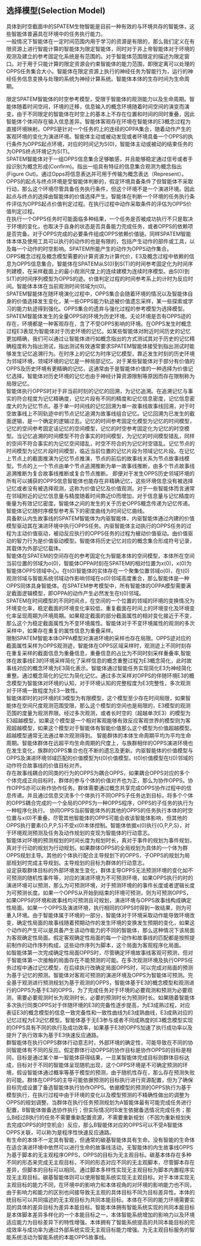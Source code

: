 ## 选择模型(Selection Model)

具体到时空截面中的SPATEM生物智能是目前一种有效的与环境共存的智能体，这些智能体普遍具在环境中的任务执行能力。  
一般情况下智能体在一定时间范围内用于学习的资源是有限的，那么我们定义在有限资源上进行智能计算的智能体为限定智能体，同时对于非上帝智能体对于环境的观测及建立的参考固定化系统是有范围的。对于智能体范围限定的描述为限定窗口。对于用于只能计算的限定资源会约束智能体的能力范围，即限定离可以处理的OPPS任务集合大小。智能体在限定资源上执行的神经任务为智能行为，运行的神经任务信息变换与处理的系统为神经计算系统。智能体本体的生存时间为生命周期。  

限定SPATEM智能体的时空参考模型，受限于智能体的观测能力以及生命周期。智能体随着时间空间，环境的迁移，信息输入的概念环境随着时间空间的演变而演变。由于不同限定的智能体在时空上的基本上不存在位置和时间的同时重叠，因此智能体个体间存在输入信息差异。智能体客观存在环境在智能体的E3概念过程为直接环境映射。OPPS是针对一个任务的上的连续的OPPA集合，随着动作产生的客观环境的变化为演进环境。智能体主动或被动发现或者环境具备一个OPPS的执行条件为OPPS起点环境，对应的时间记为S(0)，智能体主动或被动的结束任务的为OPPS终点环境记为S(T)。  
SPATEM智能体对于一组OPPS信息集合足够敏感，并且能够稳定通过信号或者手段识别为概念形成(Confirm)。指出一组具有特征的信息集合观测为概念指出(Figure Out)。通过Opps将信息表达并可用于传输为概念表达（Represent）。  
OPPS的起点与终点环境是受智能体判断的，假定环境具备条件了但智能体不采取行动，那么这个环境尽管具备任务执行条件，但这个环境不是一个演进环境。因此起点与终点的选择由智能体的价值选择产生。智能体在判断一个环境的任务执行条件评估为OPPS起点价值判定过程。在执行过程中动作采取条件的评估为OPPS价值判定过程。  
在执行一个OPPS任务时可能面临多种结果，一个任务是否被成功执行不只是取决于环境的变化，也取决于自身的状态是否具备能力完成任务，或者OPPS的依赖项是否完备。对于OPPS完成的必要条件组成OPPS依赖价值链。同样SPATEM智能体本体及使用工具可以执行的动作的也是有限的，包括产生动作的部件或工具，以及每一个动作的时空影响。SPATEM所能产生的动作为OPPS动作集合。  
OPPS概念过程及概念模型需要的计算资源为计算代价，E3及概念过程中依赖的信息为OPPS信息集合。智能体在SPATEM从S(0)到S(T)的时间参考固定化为时间序列建模，在采样截面上的最小观测尺度上的连续建模为连续时序模型。由S(0)到S(T)的时间序列模型为OPPS的迹。价值判定过程的时间参考系上的计时为反应时间。智能体本体在当前观测时间邻域为t(0)。  
SPATEM智能体在随环境演化过程中，OPPS集合会随着环境的情况以及智能体自身的价值选择发生变化，某一些OPPS能力轨迹被价值遗忘采样，某一些探索或学习的能力轨迹得到强化。OPPS集合的遗弃与强化过程的参考模型为选择模型。  
SPATEM智能体发生的全量OPPS的环境为历史环境。无论环境是否有OPPS迹的存在，环境都是一种客观存在，含了不受OPPS影响的环境。在OPPS发生时概念过程E3表现为智能体对于历史环境的记忆。如某些智能体对附近时间历史的记忆更加精确，我们可以通过让智能体进行如概念指出的方式测试其对于历史的记忆精确程度称为指出测试，指出测试有效通常要求SPATEM智能体接受到指出测试时能够发生记忆追溯行为。在时序上的记忆为时序记忆模型，靠近发生时刻的历史环境为邻域环境，领域环境的记忆是一种局部记忆。对于某些智能体对于部分有价值的OPPS及历史环境有更精确的记忆，这通常由于是智能体价值的一种选择为价值记忆选择。智能体对历史环境的记忆也由于神经计算资源限制等原因而存在限制称为局限记忆。     
智能体执行OPPS时对于非当前时刻的记忆的回溯，为记忆追溯。在追溯记忆与事实的符合程度为记忆精确度，记忆片段有不同的精度和记忆信息密度，记忆信息密度大的为记忆节点。基于单一时间线的记忆回溯为单一故事线故事线回溯，对于时空故事线上不同轨迹中的节点记忆追溯为故事线组合记忆。记忆回溯为已发生的截面逻辑，是一个确定的逻辑过去。记忆的时间参考固定化模型为记忆的时间模型，记忆的空间参考固定话记忆的空间模型，记忆的时空参考固定化为记忆的时空模型。当记忆追溯的时间模型不符合事实的时间模型，为记忆的时间模型错乱，同样的空间不符合事实的为记忆空间错乱，时空不符合的为记忆时空错乱。记忆节点的时间模型为记忆片段时间模型，临近当前位置的记忆片段为领域记忆片段。在记忆上节点上的截面推演为记忆节点推演，节点的前后的故事线关系为节点故事线模型。节点的上一个节点由单个节点追溯推断为单一故事线推断，由多个节点故事线追溯推断为复合故事线推断或复合节点推断。
即便对于发生OPPS历史邻域环境的所有可以捕获的OPPS信息智能体也能存在非精确记忆，这些环境信息没有被选择记忆或者没有被选择观测，这称为价值记忆及价值观测。对于一些智能体而言通常在邻域附近的记忆信息量与精度随着时间靠近t0而增加，对于信息量与记忆精度的衡量为有效记忆密度。智能体之间的发生的关于历史OPPS概念传递为记忆传递。智能体记忆随时序模型参考系下的密度曲线为时间记忆曲线。    
具备默认内生故事线的SPATEM智能体为内驱智能体，内驱智能体通过内建的价值模型驱动其在演进环境中执行OPPS任务。内驱智能体主动执行的OPPS任务的过程为主动价值驱动，被动反应执行的OPPS任务的过程为被动价值驱动。由价值驱动的智力行为是价值驱动模型。智能体将历史记忆对应的概念集合形成符号记录，其载体为外部记忆载体。    
智能体在SPATEM的空间存在的参考固定化为智能本体的空间模型，本体所在空间当前位置的邻域为o(0)，智能体OPPA时刻在SPATEM的相对位置为x(0)，x(0)为智能体OPPS领域中心。在t(0)智能体的实体存在一个聚集位置邻域o(0)，在t(0)观测邻域与智能系统邻域动作影响邻域在o(0)邻域高度重合，那么智能体是一种OPPS同体具身智能体。在SPATEM参考模型中，所有智能体的OPPA模型需要满足截面逻辑模型，即OPPA的动作产生必然发生在t(0)邻域。    
SPATEM在时间模型的不同时间点，在空间的一个位置的领域的环境的变换情况为环境变化率，稳定截面的环境变化率较低，重复截面在时间上的环境变化及环境变化率呈现周期为环境周期。如果稳定截面的部分截面属性的相对变化接近于不变，那么这个为稳定截面属性为不变环境属性。智能体对于不变环境属性的观测的多次采样中，如果存在重复的属性信息为重叠采样。  
限制SPATEM智能本体OPPA模型对演进环境的采样也存在局限。OPPS迹对应的截面属性采样为OPPS观测迹，智能体在OPPS区域采样时，观测迹上不同时刻存在重复采样的截面信息为重叠信息，重叠信息的占比为不同时刻采样重叠率,智能体在故事线E3的环境采样简化了采样信息的概念重整过程为E3概念简化，此时故事线对应的概念环境为E3简化表示。智能体通过智能任务实现简化E3为神经简化重整。通过概念简化的记忆为简化记忆。通过多次采样对OPPS的伴随环境E3的概念模型为智能体对环境的认知，对于环境认知的完整程度为E3完整性，多次观测对于环境一致程度为E3一致性。  
智能体即时的对环境的E3模型为有限模型，这个模型至少存在时间局限，如果智能体在空间尺度观测范围受限，那么这个模型的空间也是局限的，E3模型的观测范围的度量为观测界限。经过多次观测，或者长时空的（超越单次E3）的模型为E3超越模型，如果这个模型是一个相对客观能够有效反应客观世界的模型则为客观超越模型，如果这个模型对于智能体有智能价值那么这个模型为价值超越模型。超越模型通常无法通过单次观测得到。
智能群体的本体生命周期平均为平均生命周期。智能体群体在远超平均生命周期的尺度上，与族群相伴的OPPS演进环境也在发生变化，族群的OPPS集合也在不断的遗忘及更新。内驱智能体的价值模型与OPPS及演进环境邻域匹配的价值模型为t(0)价值模型。t(0)价值模型在t(0)邻域的动作符合故事线的价值目标对齐。  
存在故事线耦合的同类的行为的OPPS为耦合OPPS，如果耦合OPPS对应的多个个体完成正向目标时，群体的参与个体的价值对齐也为正，那么为协作OPPS。协作OPPS亦可以称作协作任务。群体需要通过概念共享完成OPPS协作过程中的信息传递。并且通过信息交流多个个体执行不同OPPS子任务达到目标，将多个个体的OPPS耦合完成的一个全局的OPPS为一种OPPS程序，OPPS的子任务的执行为一种程序化执行。 协同OPPS当前智能体外的其他的OPPS的任务执行本体的时空位置与x(0)不重叠，尽管其他智能体的OPPS可能会收该智能体影响，但其他的OPPS执行要素{O,P,P,S}不受x(0)本体控制。智能体依据x(0)执行{O,P,P,S}，对于环境观测预测及任务及动作规划的变现为智能体的行动意志。   
智能体对环境的预测规划的时间长度为规划时长，真对于事件的规划为事件规划，真对于行动的规划为行动规划。如果群体OPPS的全局规划为具体的一个体为群OPPS规划主导。其他的个体执行配合主导规划下的OPPS，子OPPS的规划为局部规划时完成主导规划。主导规划的目标为群体的行动意志。  
设定获取群体目标的外部环境发生变化，群体主导OPPS无法预测环境的变化如不可预测的随机性事件等，对应的演进环境为不可预测环境，如果OPPS执行的时的演进环境可以预测，那么为可预测环境，对于预测环境的的事件长度或者逻辑长度为可预测长度。如果一个OPPS从开始到结束的环境可预测，则为可预测OPPS，如果OPPS的环境和故事线均可预测且可规划，演进环境与OPPS故事线构成确定性局面。如果一个OPPS及演进环境，执行相同的OPPS时得到一致结果，则为可重入环境。由于智能体属于环境的一部分，智能体对于环境采取动作能导致环境改变，确定性局面的故事线随着预期动作的发生环境的变换发生预期的变化，如果这个动作的产生可以是具备产生该动作能力的不同的智能体，那么这种情况下该局面为客观确定性局面。假定客观确定性局面的每一个动作和故事线的匹配都是按照提前制作的动作序列构成，这些动作序列为脚本，这个局面为客观程序化局面。  
如智能体第一次完成确定性局面OPPS时，尽管确定环境故事线客观可预测，但对于智能体第一次接触的局面存在不能预测的可能。在多次观测环境及执行OPPS任务过程中通过记忆模型，在后续执行改确定局面OPPS时，可以完成对局面的预测为基于记忆的预测。智能体对客观可预测的演进环境及OPPS为智能体可预测。完全基于观测进行预测规划为基于观测的OPPS，智能体基于E3的概念模型和观测进行的OPPS为基于E3的OPPS，为了完成任务对于环境的必要观测和预测为必要观测，需要必要观测时长为观测时长，必要的预测时长为预测时长。如果随着智能体多次执行同类OPPS对于伴随环境的E3的完备性逐步提高，为E3成熟过程，对应表征E3的概念模型的信息一致完备性和一致性曲线为E3成熟曲线，E3成熟对应的记忆过程为E3记忆模型。智能体基于无E3参与或者不同成熟度的E3概念模型实现的OPPS具有不同的执行及成功效率，如果基于E3的OPPS加速了执行成功率以及提升了执行效率为基于E3快速反应通路。  
群智能体在执行OPPS群体行动意志时，外部环境的确定性，可能导致在不同的协同智能体有不同的反应。假定群体行动OPPS的协作目标是协作OPPS的目标是相同，目标是通过某个单一智能体获得结果，一旦某智能体完成目标则群体目标达成，目标对于不同的智能体呈现随机出现，这个OPPS环境是不可确定预测的环境，假设智能体通过概率等基于模型的预测，由于随机性存在，那么存在预测失败的可能。群体在OPPS的主导可能依据预测的目标执行进行资源配置，但为了确保目标完成设置了备选智能体执行协作OPPS。依据模型的预测的OPPS执行为基于模型执行，在执行过程中由于环境的变化以及模型预测的不精确性做出的调整为OPPS的规划调整。当群体在执行任务预测规划为A智能体最有可能完成任务进行配置，B智能体做备选协作执行；但实际情况时B发生依据备选情况完成任务；那么B经过B执行的任务不需要重新配置资源，不需要重新规划（不因为重新规划失去完成OPPS的时空机会）反应，那么B智能体对应的OPPS可以不受A智能体OPPS关联，可以称为是程序性快速反应通路。  
有生命的本体不一定具有智能，但通常的碳基智能体具有生命。没有智能的生命体在适合演进环境中依然可以进行生命的故事线活动，无智能体的内生故事线OPPS为基于脚本的无主观程序OPPS，OPPS的目标为无主观目标。碳基本体存在多种不同的形态来完成无主观目标，不同的形态对应不同的无主观脚本，尽管脚本存在差异，但脚本的目标可以相同。通过脚本多样性实现无主观目标为脚本内置程序实现无主观目标。碳基智能体则可以使用智能系统实现无主观目标。对于本体实现无主观目标的能力不同，在环境中的影响力和本体视角的对环境的影响能力也不同，由于影响力和能力的区别也间接导致无主观的具体目标不同为目标差异性。本体的统目标可以共同描述的无主观目标为共同本能目标。本体在不同的能力环境需要实现的具体的差异目标为差异本能目标。智能本体拥有智能系统实现的共同本能目标是本体脚本差异多样化的一个本能目标之一，本体智能系统增加的影响力以及环境适应能力为目标差异下的特性增强。本体拥有了智能系统提高的共同本能目标的完成效率与成功率为通过外部系统实现无主观目标能力增强。为无主观目标服务的智能系统活动为智能系统的本能OPPS故事线。
